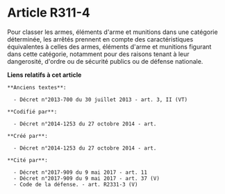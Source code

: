 # Article R311-4

Pour classer les armes, éléments d'arme et munitions dans une catégorie déterminée, les arrêtés prennent en compte des
caractéristiques équivalentes à celles des armes, éléments d'arme et munitions figurant dans cette catégorie, notamment pour
des raisons tenant à leur dangerosité, d'ordre ou de sécurité publics ou de défense nationale.

**Liens relatifs à cet article**

	**Anciens textes**:

	  - Décret n°2013-700 du 30 juillet 2013 - art. 3, II (VT)

	**Codifié par**:

	  - Décret n°2014-1253 du 27 octobre 2014 - art.

	**Créé par**:

	  - Décret n°2014-1253 du 27 octobre 2014 - art.

	**Cité par**:

	  - Décret n°2017-909 du 9 mai 2017 - art. 11
	  - Décret n°2017-909 du 9 mai 2017 - art. 37 (V)
	  - Code de la défense. - art. R2331-3 (V)
